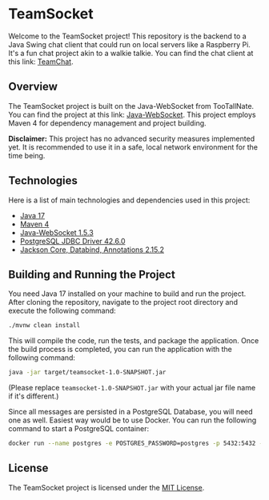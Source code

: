 # TeamSocket

Welcome to the TeamSocket project! This repository is the backend to a Java Swing chat client that could run on local servers like a Raspberry Pi. It's a fun chat project akin to a walkie talkie. You can find the chat client at this link: [TeamChat](https://github.com/soeguet/teamchat).

## Overview

The TeamSocket project is built on the Java-WebSocket from TooTallNate. You can find the project at this link: [Java-WebSocket](https://github.com/TooTallNate/Java-WebSocket). This project employs Maven 4 for dependency management and project building.

**Disclaimer:** This project has no advanced security measures implemented yet. It is recommended to use it in a safe, local network environment for the time being.

## Technologies

Here is a list of main technologies and dependencies used in this project:

- [Java 17](https://openjdk.java.net/projects/jdk/17/)
- [Maven 4](https://maven.apache.org/)
- [Java-WebSocket 1.5.3](https://github.com/TooTallNate/Java-WebSocket)
- [PostgreSQL JDBC Driver 42.6.0](https://jdbc.postgresql.org/)
- [Jackson Core, Databind, Annotations 2.15.2](https://github.com/FasterXML/jackson)

## Building and Running the Project

You need Java 17 installed on your machine to build and run the project. After cloning the repository, navigate to the project root directory and execute the following command:

```bash
./mvnw clean install
```

This will compile the code, run the tests, and package the application. Once the build process is completed, you can run the application with the following command:

```bash
java -jar target/teamsocket-1.0-SNAPSHOT.jar
```

(Please replace `teamsocket-1.0-SNAPSHOT.jar` with your actual jar file name if it's different.)

Since all messages are persisted in a PostgreSQL Database, you will need one as well. Easiest way would be to use Docker. You can run the following command to start a PostgreSQL container:

```bash
docker run --name postgres -e POSTGRES_PASSWORD=postgres -p 5432:5432 -d postgres
```

## License

The TeamSocket project is licensed under the [MIT License](https://choosealicense.com/licenses/mit/).
